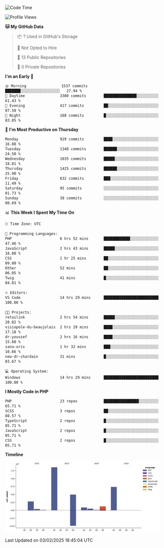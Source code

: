 <!--START_SECTION:waka-->
![Code Time](http://img.shields.io/badge/Code%20Time-2%2C207%20hrs%2058%20mins-blue)

![Profile Views](http://img.shields.io/badge/Profile%20Views-0-blue)

**🐱 My GitHub Data** 

> 📦 ? Used in GitHub's Storage 
 > 
> 🚫 Not Opted to Hire
 > 
> 📜 13 Public Repositories 
 > 
> 🔑 0 Private Repositories 
 > 
**I'm an Early 🐤** 

```text
🌞 Morning                1537 commits        ███████░░░░░░░░░░░░░░░░░░   27.94 % 
🌆 Daytime                3380 commits        ███████████████░░░░░░░░░░   61.43 % 
🌃 Evening                417 commits         ██░░░░░░░░░░░░░░░░░░░░░░░   07.58 % 
🌙 Night                  168 commits         █░░░░░░░░░░░░░░░░░░░░░░░░   03.05 % 
```
📅 **I'm Most Productive on Thursday** 

```text
Monday                   929 commits         ████░░░░░░░░░░░░░░░░░░░░░   16.88 % 
Tuesday                  1348 commits        ██████░░░░░░░░░░░░░░░░░░░   24.50 % 
Wednesday                1035 commits        █████░░░░░░░░░░░░░░░░░░░░   18.81 % 
Thursday                 1425 commits        ██████░░░░░░░░░░░░░░░░░░░   25.90 % 
Friday                   632 commits         ███░░░░░░░░░░░░░░░░░░░░░░   11.49 % 
Saturday                 95 commits          ░░░░░░░░░░░░░░░░░░░░░░░░░   01.73 % 
Sunday                   38 commits          ░░░░░░░░░░░░░░░░░░░░░░░░░   00.69 % 
```


📊 **This Week I Spent My Time On** 

```text
🕑︎ Time Zone: UTC

💬 Programming Languages: 
PHP                      6 hrs 52 mins       ████████████░░░░░░░░░░░░░   47.46 % 
JavaScript               2 hrs 43 mins       █████░░░░░░░░░░░░░░░░░░░░   18.80 % 
CSS                      1 hr 25 mins        ██░░░░░░░░░░░░░░░░░░░░░░░   09.80 % 
Other                    52 mins             ██░░░░░░░░░░░░░░░░░░░░░░░   06.05 % 
Twig                     41 mins             █░░░░░░░░░░░░░░░░░░░░░░░░   04.81 % 

🔥 Editors: 
VS Code                  14 hrs 29 mins      █████████████████████████   100.00 % 

🐱‍💻 Projects: 
retailink                2 hrs 54 mins       █████░░░░░░░░░░░░░░░░░░░░   20.02 % 
visiopole-du-beaujolais  2 hrs 29 mins       ████░░░░░░░░░░░░░░░░░░░░░   17.18 % 
dr-youssef               2 hrs 16 mins       ████░░░░░░░░░░░░░░░░░░░░░   15.68 % 
sana-oris                1 hr 32 mins        ███░░░░░░░░░░░░░░░░░░░░░░   10.66 % 
new-dr-chardain          31 mins             █░░░░░░░░░░░░░░░░░░░░░░░░   03.67 % 

💻 Operating System: 
Windows                  14 hrs 29 mins      █████████████████████████   100.00 % 
```

**I Mostly Code in PHP** 

```text
PHP                      23 repos            ████████████████░░░░░░░░░   65.71 % 
SCSS                     3 repos             ██░░░░░░░░░░░░░░░░░░░░░░░   08.57 % 
TypeScript               2 repos             █░░░░░░░░░░░░░░░░░░░░░░░░   05.71 % 
JavaScript               2 repos             █░░░░░░░░░░░░░░░░░░░░░░░░   05.71 % 
CSS                      2 repos             █░░░░░░░░░░░░░░░░░░░░░░░░   05.71 % 
```



**Timeline**

![Lines of Code chart](https://raw.githubusercontent.com/tahar-elgunaoui/tahar-elgunaoui/main/assets/bar_graph.png)


 Last Updated on 03/02/2025 18:45:04 UTC
<!--END_SECTION:waka-->
